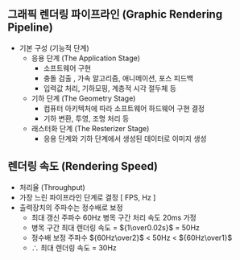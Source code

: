 ## 그래픽 렌더링 파이프라인 (Graphic Rendering Pipeline)
- 기본 구성 (기능적 단계)
  - 응용 단계 (The Application Stage)
    - 소프트웨어 구현
    - 충돌 검출 , 가속 알고리즘, 애니메이션, 포스 피드백
    - 입력값 처리, 기하모핑, 계층적 시각 절두체 등
  - 기하 단계 (The Geometry Stage)
    - 컴퓨터 아키텍처에 따라 소프트웨어 하드웨어 구현 결정
    - 기하 변환, 투영, 조명 처리 등 
  - 래스터화 단계 (The Resterizer Stage)
    - 응용 단계와 기하 단계에서 생성된 데이터로 이미지 생성

## 렌더링 속도 (Rendering Speed)
- 처리율 (Throughput)
- 가장 느린 파이프라인 단계로 결정 [ FPS, Hz ]
- 출력장치의 주파수는 정수배로 보정
    - 최대 갱신 주파수 60Hz 병목 구간 처리 속도 20ms 가정
    - 병목 구간 최대 렌더링 속도 = ${1\over0.02s}$ = 50Hz
    - 정수배 보정 주파수 ${60Hz\over2}$ < 50Hz < ${60Hz\over1}$
    - $\therefore$ 최대 렌더링 속도 = 30Hz